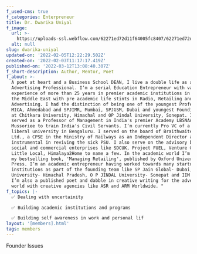 ```yaml
---
f_used-cms: true
f_categories: Enterpreneur
title: Dr. Dwarika Uniyal
f_image:
  url: >-
    https://uploads-ssl.webflow.com/62271ed72d11f64005fc8407/62271ed72d11f677fefc8423_vslide3.png
  alt: null
slug: dwarika-uniyal
updated-on: '2022-02-05T12:22:29.502Z'
created-on: '2022-02-03T11:17:17.419Z'
published-on: '2022-03-12T13:08:40.307Z'
f_short-description: Author, Mentor, Poet
f_about: >-
  A poet at heart and a Business School DEAN, I live a double life as a Creative
  Advertising Professional. I’m a serial Education Entrepreneur with varied
  experience of more than 25 years in premier academic institutions in India and
  the Middle East with pre academic life stints in Radio, Retailing and
  Advertising. I had the distinction of being one of the youngest Professors at
  MICA, Ahmedabad and SPJIMR, Mumbai, SPJGSM, Dubai and youngest Founding Dean
  at Chitkara University, Himachal and OP Jindal University, Sonepat. I’ve also
  served as a Professor of Management in India's premier Academy LBSNAA,
  Mussoriee to train India's Civil Servants. I’m currently Pro VC of a private
  liberal university in Bengaluru. I served on the board of Braithwaite & Co.
  Ltd., a CPSE in the Ministry of Railways as an Independent Director and was
  instrumental in reviving the sick PSU. I also serve on the advisory boards of
  social and commercial enterprises like SDCUK, Project FUEL, Venture Garage,
  Little Local, Himalaya2Home to name a few. In the academic world I’m known for
  my bestselling book, 'Managing Retailing', published by Oxford University
  Press. I’m an academic entrepreneur having worked towards many startup
  institutions as part of the founding team like SP Jain Global- Dubai, Chitkara
  University- Himachal Pradesh, O P JINDAL University- Sonepat and IIM Kashipur.
  I’m also a published poet and dabble in creative writing for the advertising
  world with creative agencies like ASR and ARM Worldwide. "
f_topics: |-
  ✅ Dealing with uncertainity

  ✅ Building academic institutions and programs

  ✅ Building self awareness in work and personal lif
layout: '[members].html'
tags: members
---
```


Founder Issues

